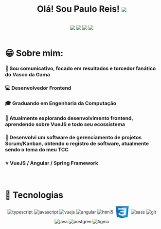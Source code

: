 
<div align="center">
   <h1>
    Olá! Sou Paulo Reis!
    <img src="https://media.giphy.com/media/hvRJCLFzcasrR4ia7z/giphy.gif" width="30px"/>
  </h1>
  &nbsp;
  &nbsp;
    <div align="center"> 
    <a href="https://www.linkedin.com/in/paauloedu" target="_blank"><img src="https://img.shields.io/badge/-LinkedIn-%230077B5?style=for-the-badge&logo=linkedin&logoColor=white" target="_blank"></a>  
    <a href = "mailto:pauloinfba@gmail.com"><img src="https://img.shields.io/badge/Gmail-D14836?style=for-the-badge&logo=gmail&logoColor=white" target="_blank"></a>
    <a href="https://www.behance.net/paulo-reis" target="_blank"><img src="https://img.shields.io/badge/-Behance-blue?style=for-the-badge&logo=behance&logoColor=white" target="_blank"></a>
    <a href="https://instagram.com/paaulo_edu" target="_blank"><img src="https://img.shields.io/badge/-Instagram-%23E4405F?style=for-the-badge&logo=instagram&logoColor=white" target="_blank"></a>
  </div>
</div>
&nbsp;
&nbsp;


# **😁 Sobre mim:**
### 💢 Sou comunicativo, focado em resultados e torcedor fanático do Vasco da Gama
### 💻 Desenvolvedor Frontend 
### 🎓 Graduando em Engenharia da Computação
### 🌱 Atualmente explorando desenvolvimento frontend, aprendendo sobre VueJS e todo seu ecossistema
### 🚀 Desenvolvi um software de gerenciamento de projetos Scrum/Kanban, obtendo o registro de software, atualmente sendo o tema do meu TCC
### ⭐ VueJS / Angular / Spring Framework 
&nbsp;
&nbsp;

  # 🚀 Tecnologias 
<div align="center">
  <img align="center" alt="typescript" height="40" width="50" src="https://cdn.jsdelivr.net/gh/devicons/devicon/icons/typescript/typescript-original.svg">
  <img align="center" alt="javascript" height="40" width="50" src="https://cdn.jsdelivr.net/gh/devicons/devicon/icons/javascript/javascript-original.svg">
  <img align="center" alt="vuejs" height="40" width="50" src="https://icongr.am/devicon/vuejs-original.svg?size=128&color=currentColor" />
  <img align="center" alt="angular" height="40" width="50" src="https://icongr.am/devicon/angularjs-original.svg?size=128&color=currentColor" />
  <img align="center" alt="html5" height="40" width="50" src="https://cdn.jsdelivr.net/gh/devicons/devicon/icons/html5/html5-original.svg">
  <img align="center" alt="css3" height="40" width="50" src="https://raw.githubusercontent.com/devicons/devicon/master/icons/css3/css3-original.svg">  
  <img align="center" alt="sass" height="40" width="50" src="https://icongr.am/devicon/sass-original.svg?size=128&color=currentColor" />
  <img align="center" alt="git" height="40" width="50" src="https://cdn.jsdelivr.net/gh/devicons/devicon/icons/git/git-original.svg">
  <img align="center" alt="java" height="40" width="50" src="https://icongr.am/devicon/java-original.svg?size=128&color=currentColor" />
  <img align="center" alt="postgree" height="40" width="50" src="https://icongr.am/devicon/postgresql-original.svg?size=128&color=currentColor" />
  <img align="center" alt="figma" height="40" width="50" src="https://img.icons8.com/color/48/spring-logo.png" />
          
</div>
&nbsp;
&nbsp;
